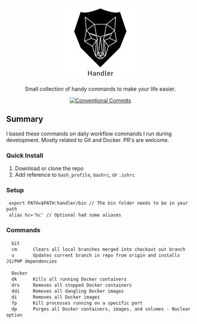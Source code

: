 <p align="center">
  <a href="https://github.com/jlemm45/handler"><img src="./img/logo.png" width="200" alt="Logo"></a>
</p>

<p align="center">
  Small collection of handy commands to make your life easier.
</p>

<p align="center">
  <a href="#badge"><img src="https://img.shields.io/badge/Conventional%20Commits-1.0.0-yellow.svg" alt="Conventional Commits"></a>
</p>

## Summary

I based these commands on daily workflow commands I run during development. Mostly related to Git and Docker.
PR's are welcome.

### Quick Install

1. Download or clone the repo
2. Add reference to `bash_profile`, `bashrc`, or `.zshrc`

### Setup

```
 export PATH=$PATH:handler/bin // The bin folder needs to be in your path
 alias hc='hc' // Optional had some aliases
```

### Commands

```
  Git
  cm      Clears all local branches merged into checkout out branch
  u       Updates current branch in repo from origin and installs JS/PHP dependencies

  Docker
  dk      Kills all running Docker containers
  drs     Removes all stopped Docker containers
  ddi     Removes all dangling Docker images
  di      Removes all Docker images
  fp      Kill processes running on a specific port
  dp      Purges all Docker containers, images, and volumes - Nuclear option
```
